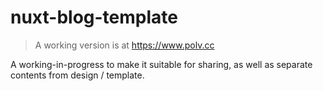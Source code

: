 # nuxt-blog-template

> A working version is at <https://www.polv.cc>

A working-in-progress to make it suitable for sharing, as well as separate contents from design / template.
